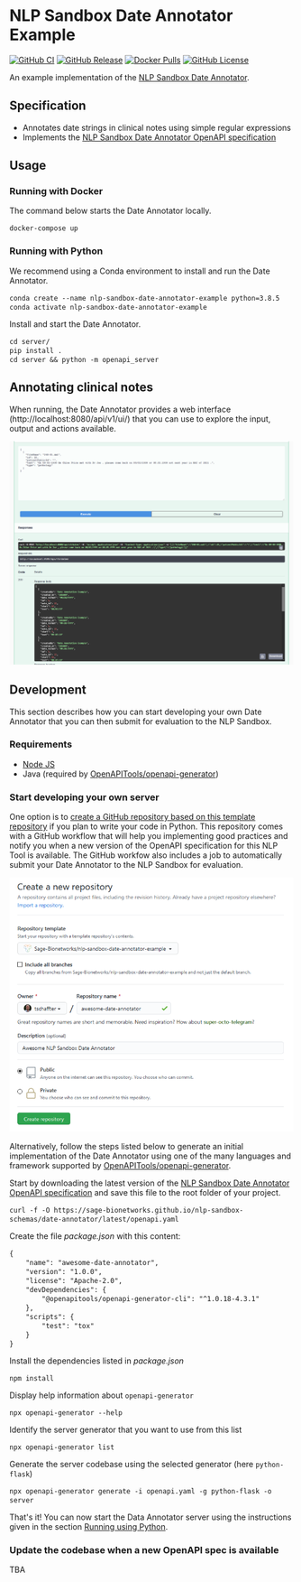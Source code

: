 # NLP Sandbox Date Annotator Example

[![GitHub CI](https://img.shields.io/github/workflow/status/Sage-Bionetworks/nlp-sandbox-date-annotator-example/ci.svg?color=94398d&labelColor=555555&logoColor=ffffff&style=for-the-badge&logo=github)](https://github.com/Sage-Bionetworks/nlp-sandbox-date-annotator-example)
[![GitHub Release](https://img.shields.io/github/release/Sage-Bionetworks/nlp-sandbox-date-annotator-example.svg?include_prereleases&color=94398d&labelColor=555555&logoColor=ffffff&style=for-the-badge&logo=github)](https://github.com/Sage-Bionetworks/nlp-sandbox-date-annotator-example/releases)
[![Docker Pulls](https://img.shields.io/docker/pulls/nlpsandbox/date-annotator-example.svg?color=94398d&labelColor=555555&logoColor=ffffff&style=for-the-badge&label=pulls&logo=docker)](https://hub.docker.com/r/nlpsandbox/date-annotator-example)
[![GitHub License](https://img.shields.io/github/license/Sage-Bionetworks/nlp-sandbox-date-annotator-example.svg?color=94398d&labelColor=555555&logoColor=ffffff&style=for-the-badge&logo=github)](https://github.com/Sage-Bionetworks/nlp-sandbox-date-annotator-example)

An example implementation of the [NLP Sandbox Date Annotator].

## Specification

- Annotates date strings in clinical notes using simple regular expressions
- Implements the [NLP Sandbox Date Annotator OpenAPI specification]

## Usage

### Running with Docker

The command below starts the Date Annotator locally.

    docker-compose up

### Running with Python

We recommend using a Conda environment to install and run the Date Annotator.

    conda create --name nlp-sandbox-date-annotator-example python=3.8.5
    conda activate nlp-sandbox-date-annotator-example

Install and start the Date Annotator.

    cd server/
    pip install .
    cd server && python -m openapi_server

## Annotating clinical notes

When running, the Date Annotator provides a web interface (http://localhost:8080/api/v1/ui/)
that you can use to explore the input, output and actions available.

![API UI get dates](pictures/api_ui_get_dates.png)

## Development

This section describes how you can start developing your own Date Annotator that
you can then submit for evaluation to the NLP Sandbox.

### Requirements

- [Node JS](https://nodejs.org/)
- Java (required by [OpenAPITools/openapi-generator])

### Start developing your own server

One option is to [create a GitHub repository based on this template repository][create_gh_repo_from_template]
if you plan to write your code in Python. This repository comes with a GitHub
workflow that will help you implementing good practices and notify you when a
new version of the OpenAPI specification for this NLP Tool is available. The
GitHub workfow also includes a job to automatically submit your Date Annotator
to the NLP Sandbox for evaluation.

![Create repo from template](pictures/gh_repo_template.png)

Alternatively, follow the steps listed below to generate an initial implementation
of the Date Annotator using one of the many languages and framework supported by
[OpenAPITools/openapi-generator].

Start by downloading the latest version of the [NLP Sandbox Date Annotator OpenAPI specification]
and save this file to the root folder of your project.

    curl -f -O https://sage-bionetworks.github.io/nlp-sandbox-schemas/date-annotator/latest/openapi.yaml

Create the file *package.json* with this content:

    {
        "name": "awesome-date-annotator",
        "version": "1.0.0",
        "license": "Apache-2.0",
        "devDependencies": {
            "@openapitools/openapi-generator-cli": "^1.0.18-4.3.1"
        },
        "scripts": {
            "test": "tox"
        }
    }

Install the dependencies listed in *package.json*

    npm install

Display help information about `openapi-generator`

    npx openapi-generator --help

Identify the server generator that you want to use from this list

    npx openapi-generator list

Generate the server codebase using the selected generator (here `python-flask`)

    npx openapi-generator generate -i openapi.yaml -g python-flask -o server

That's it! You can now start the Data Annotator server using the instructions
given in the section [Running using Python](#Running-with-Python).

### Update the codebase when a new OpenAPI spec is available

TBA


<!-- Definitions -->

[NLP Sandbox Date Annotator]: https://github.com/Sage-Bionetworks/nlp-sandbox-schemas
[NLP Sandbox Date Annotator OpenAPI specification]: https://github.com/Sage-Bionetworks/nlp-sandbox-schemas
[OpenAPITools/openapi-generator]: https://github.com/OpenAPITools/openapi-generator
[create_gh_repo_from_template]: https://docs.github.com/en/free-pro-team@latest/github/creating-cloning-and-archiving-repositories/creating-a-repository-from-a-template#creating-a-repository-from-a-template